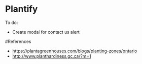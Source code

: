 # Plantify


To do:
- Create modal for contact us alert


#References
- https://plantagreenhouses.com/blogs/planting-zones/ontario
- http://www.planthardiness.gc.ca/?m=1